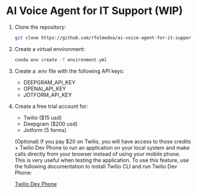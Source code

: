 # AI Voice Agent for IT Support (WIP)

1. Clone the repository:

   ```bash
   git clone https://github.com/rfolmedoa/ai-voice-agent-for-it-support.git
   ```

2. Create a virtual environment: 

   ```bash
   conda env create -f environment.yml
   ```

3. Create a .env file with the following API keys:

   - DEEPGRAM_API_KEY
   - OPENAI_API_KEY
   - JOTFORM_API_KEY

4. Create a free trial account for:

   - Twilio ($15 usd)
   - Deepgram ($200 usd)
   - Jotform (5 forms)

   (Optional) If you pay $20 on Twilio, you will have access to those credits + Twilio Dev Phone to run an application on your local system and make calls directly from your browser instead of using your mobile phone. This is very useful when testing the application. To use this feature, use the following documentation to install Twilio CLI and run Twilio Dev Phone: 

   [Twilio Dev Phone](https://www.twilio.com/docs/labs/dev-phone)



